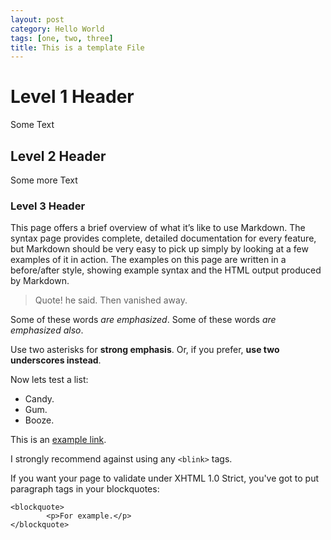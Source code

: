 ```yaml
---
layout: post
category: Hello World
tags: [one, two, three]
title: This is a template File
---
```


# Level 1 Header
Some Text

## Level 2 Header
Some more Text

### Level 3 Header
This page offers a brief overview of what it’s like to use Markdown. The syntax page provides complete, detailed documentation for every feature, but Markdown should be very easy to pick up simply by looking at a few examples of it in action. The examples on this page are written in a before/after style, showing example syntax and the HTML output produced by Markdown.

> Quote! he said.
> Then vanished away.

Some of these words *are emphasized*.
Some of these words _are emphasized also_.

Use two asterisks for **strong emphasis**.
Or, if you prefer, __use two underscores instead__.

Now lets test a list:
-   Candy.
-   Gum.
-   Booze.

This is an [example link](http://example.com/).

I strongly recommend against using any `<blink>` tags.

If you want your page to validate under XHTML 1.0 Strict,
you've got to put paragraph tags in your blockquotes:

    <blockquote>
            <p>For example.</p>
    </blockquote>
